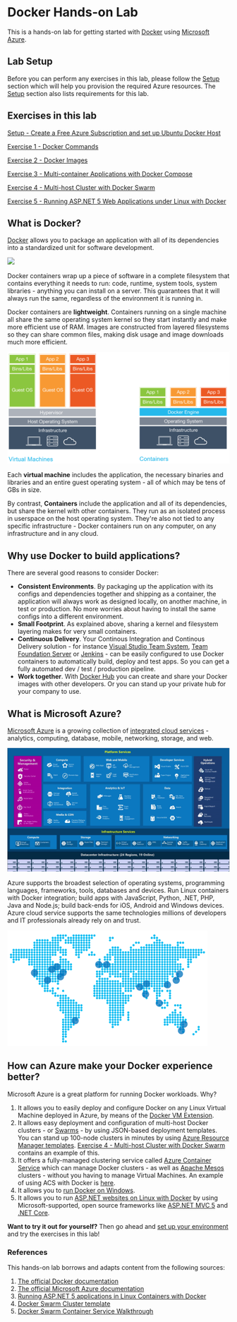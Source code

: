 # Docker Hands-on Lab

This is a hands-on lab for getting started with [Docker](https://www.docker.com/) using [Microsoft Azure](https://azure.microsoft.com/).

## Lab Setup

Before you can perform any exercises in this lab, please follow the [Setup](Setup/README.md) section which will help you provision the required Azure resources.
The [Setup](Setup/README.md) section also lists requirements for this lab.

## Exercises in this lab

[Setup - Create a Free Azure Subscription and set up Ubuntu Docker Host](Setup/README.md)

[Exercise 1 - Docker Commands](Exercise01/README.md)

[Exercise 2 - Docker Images](Exercise02/README.md)

[Exercise 3 - Multi-container Applications with Docker Compose](Exercise03/README.md)

[Exercise 4 - Multi-host Cluster with Docker Swarm](Exercise04/README.md)

[Exercise 5 - Running ASP.NET 5 Web Applications under Linux with Docker](Exercise05/README.md)

## What is Docker?

[Docker](https://www.docker.com/) allows you to package an application with all of its dependencies into a standardized unit for software development.

![](images/what_is_layered_filesystems_sm.png)

Docker containers wrap up a piece of software in a complete filesystem that contains everything it needs to run: code, runtime, system tools, system libraries - anything you can install on a server. This guarantees that it will always run the same, regardless of the environment it is running in. 

Docker containers are **lightweight**. Containers running on a single machine all share the same operating system kernel so they start instantly and make more efficient use of RAM. Images are constructed from layered filesystems so they can share common files, making disk usage and image downloads much more efficient.

![](images/what-is-docker.png)

Each **virtual machine** includes the application, the necessary binaries and libraries and an entire guest operating system - all of which may be tens of GBs in size.

By contrast, **Containers** include the application and all of its dependencies, but share the kernel with other containers. They run as an isolated process in userspace on the host operating system. They're also not tied to any specific infrastructure - Docker containers run on any computer, on any infrastructure and in any cloud. 

## Why use Docker to build applications?

There are several good reasons to consider Docker:

- **Consistent Environments**. By packaging up the application with its configs and dependencies together and shipping as a container, the application will always work as designed locally, on another machine, in test or production. No more worries about having to install the same configs into a different environment.
- **Small Footprint**. As explained above, sharing a kernel and filesystem layering makes for very small containers.
- **Continuous Delivery**. Your Continous Integration and Continous Delivery solution - for instance [Visual Studio Team System](https://www.visualstudio.com/), [Team Foundation Server](https://www.visualstudio.com/en-us/products/tfs-overview-vs.aspx) or [Jenkins](http://jenkins-ci.org/) - can be easily configured to use Docker containers to automatically build, deploy and test apps. So you can get a fully automated dev / test / production pipeline.
- **Work together**. With [Docker Hub](https://hub.docker.com/) you can create and share your Docker images with other developers. Or you can stand up your private hub for your company to use.

## What is Microsoft Azure?

[Microsoft Azure](https://azure.microsoft.com/) is a growing collection of [integrated cloud services](https://azure.microsoft.com/en-us/services/) - analytics, computing, database, mobile, networking, storage, and web.

![](images/azure-landscape.png)

Azure supports the broadest selection of operating systems, programming languages, frameworks, tools, databases and devices. Run Linux containers with Docker integration; build apps with JavaScript, Python, .NET, PHP, Java and Node.js; build back-ends for iOS, Android and Windows devices. Azure cloud service supports the same technologies millions of developers and IT professionals already rely on and trust.

![](images/map.png)

## How can Azure make your Docker experience better?

Microsoft Azure is a great platform for running Docker workloads. Why?

1. It allows you to easily deploy and configure Docker on any Linux Virtual Machine deployed in Azure, by means of the [Docker VM Extension](https://github.com/Azure/azure-docker-extension/blob/master/README.md). 
2. It allows easy deployment and configuration of multi-host Docker clusters - or [Swarms](https://docs.docker.com/swarm/) - by using JSON-based deployment templates. You can stand up 100-node clusters in minutes by using [Azure Resource Manager templates](https://azure.microsoft.com/en-us/documentation/templates/). [Exercise 4 - Multi-host Cluster with Docker Swarm](Exercise04/README.md) contains an example of this.
3. It offers a fully-managed clustering service called [Azure Container Service](https://azure.microsoft.com/en-us/services/container-service/) which can manage Docker clusters - as well as [Apache Mesos](https://mesos.apache.org/) clusters - without you having to manage Virtual Machines. An example of using ACS with Docker is [here](https://github.com/Azure/azure-quickstart-templates/tree/master/101-acs-swarm).
4. It allows you to [run Docker on Windows](https://azure.microsoft.com/en-us/blog/docker-client-for-windows-is-now-available/). 
5. It allows you to run [ASP.NET websites on Linux with Docker](https://blogs.msdn.microsoft.com/webdev/2015/01/14/running-asp-net-5-applications-in-linux-containers-with-docker/) by using Microsoft-supported, open source frameworks like [ASP.NET MVC 5](http://www.asp.net/mvc/mvc5) and [.NET Core](https://github.com/dotnet/core).

**Want to try it out for yourself?** Then go ahead and [set up your environment](Setup/README.md) and try the exercises in this lab!


### References

This hands-on lab borrows and adapts content from the following sources:

1. [The official Docker documentation](https://docs.docker.com/)
2. [The official Microsoft Azure documentation](https://azure.microsoft.com/en-us/documentation/)
3. [Running ASP.NET 5 applications in Linux Containers with Docker](https://blogs.msdn.microsoft.com/webdev/2015/01/14/running-asp-net-5-applications-in-linux-containers-with-docker/)
4. [Docker Swarm Cluster template](https://github.com/Azure/azure-quickstart-templates/tree/master/docker-swarm-cluster)
5. [Docker Swarm Container Service Walkthrough](https://github.com/Azure/azure-quickstart-templates/blob/master/101-acs-swarm/docs/SwarmPreviewWalkthrough.md)
